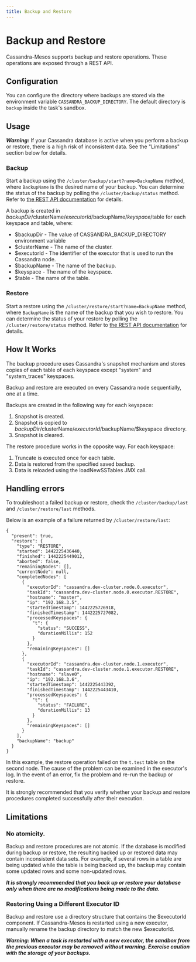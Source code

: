```yaml
---
title: Backup and Restore
---
```


# Backup and Restore

Cassandra-Mesos supports backup and restore operations. These operations are exposed through a REST API.

## Configuration

You can configure the directory where backups are stored via the environment variable `CASSANDRA_BACKUP_DIRECTORY`. The default directory is `backup` inside the task's sandbox.

## Usage

***Warning:*** If your Cassandra database is active when you perform a backup or restore, there is a high risk of inconsistent data. See the "Limitations" section below for details.

### Backup

Start a backup using the `/cluster/backup/start?name=BackupName` method, where `BackupName` is the desired name of your backup. You can determine the status of the backup by polling the `/cluster/backup/status` method. Refer to [the REST API documentation](http://mesosphere.github.io/cassandra-mesos/docs/rest-api.html) for details.

A backup is created in $backupDir/$clusterName/$executorId/$backupName/$keyspace/$table for each keyspace and table, where:
- $backupDir - The value of CASSANDRA_BACKUP_DIRECTORY environment variable
- $clusterName - The name of the cluster.
- $executorId - The identifier of the executor that is used to run the Cassandra node.
- $backupName - The name of the backup.
- $keyspace - The name of the keyspace.
- $table - The name of the table.

### Restore

Start a restore using the `/cluster/restore/start?name=BackupName` method, where `BackupName` is the name of the backup that you wish to restore. You can determine the status of your restore by polling the `/cluster/restore/status` method. Refer to [the REST API documentation](http://mesosphere.github.io/cassandra-mesos/docs/rest-api.html) for details.


## How It Works

The backup procedure uses Cassandra's snapshot mechanism and stores copies of each table of each keyspace except "system" and "system_traces" keyspaces.

Backup and restore are executed on every Cassandra node sequentially, one at a time.

Backups are created in the following way for each keyspace:
1. Snapshot is created.
2. Snapshot is copied to $backupDir/$clusterName/$executorId/$backupName/$keyspace directory.
3. Snapshot is cleared.

The restore procedure works in the opposite way. For each keyspace:
1. Truncate is executed once for each table.
2. Data is restored from the specified saved backup.
3. Data is reloaded using the loadNewSSTables JMX call.

## Handling errors

To troubleshoot a failed backup or restore, check the `/cluster/backup/last` and `/cluster/restore/last` methods.

Below is an example of a failure returned by `/cluster/restore/last`:
```
{
  "present": true,
  "restore": {
    "type": "RESTORE",
    "started": 1442225436440,
    "finished": 1442225449012,
    "aborted": false,
    "remainingNodes": [],
    "currentNode": null,
    "completedNodes": [
      {
        "executorId": "cassandra.dev-cluster.node.0.executor",
        "taskId": "cassandra.dev-cluster.node.0.executor.RESTORE",
        "hostname": "master",
        "ip": "192.168.3.5",
        "startedTimestamp": 1442225726918,
        "finishedTimestamp": 1442225727082,
        "processedKeyspaces": {
          "t": {
            "status": "SUCCESS",
            "durationMillis": 152
          }
        },
        "remainingKeyspaces": []
      },
      {
        "executorId": "cassandra.dev-cluster.node.1.executor",
        "taskId": "cassandra.dev-cluster.node.1.executor.RESTORE",
        "hostname": "slave0",
        "ip": "192.168.3.6",
        "startedTimestamp": 1442225443392,
        "finishedTimestamp": 1442225443410,
        "processedKeyspaces": {
          "t": {
            "status": "FAILURE",
            "durationMillis": 13
          }
        },
        "remainingKeyspaces": []
      }
    ],
    "backupName": "backup"
  }
}
```
In this example, the restore operation failed on the `t.test` table on the second node. The cause of the problem can be examined in the executor's log. In the event of an error, fix the problem and re-run the backup or restore.

It is strongly recommended that you verify whether your backup and restore procedures completed successfully after their execution.

## Limitations

### No atomicity.
Backup and restore procedures are not atomic. If the database is modified during backup or restore, the resulting backed up or restored data may contain inconsistent data sets. For example, if several rows in a table are being updated while the table is being backed up, the backup may contain some updated rows and some non-updated rows.
 
 ***It is strongly recommended that you back up or restore your database only when there are no modifications being made to the data.***

### Restoring Using a Different Executor ID
Backup and restore use a directory structure that contains the $executorId component. If Cassandra-Mesos is restarted using a new executor, manually rename the backup directory to match the new $executorId.

***Warning: When a task is restarted with a new executor, the sandbox from the previous executor may be removed without warning. Exercise caution with the storage of your backups.***
